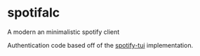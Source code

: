 # spotifalc

A modern an minimalistic spotify client

Authentication code based off of the [spotify-tui](https://github.com/Rigellute/spotify-tui) implementation.
